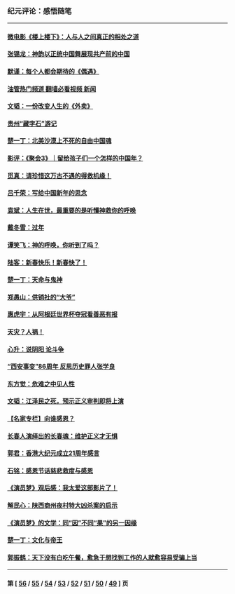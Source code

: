 ### 纪元评论：感悟随笔
---
#### [微电影《楼上楼下》：人与人之间真正的相处之道](../../pages/nsc1035/n13944319.md?03100330) 
#### [张锡龙：神韵以正统中国舞展现共产前的中国](../../pages/nsc1035/n13939727.md?03100330) 
#### [默谨：每个人都会期待的《偶遇》](../../pages/nsc1035/n13939091.md?03100330) 
#### [油管热门频道 翻墙必看视频 新闻](ok?03100330)
#### [文韬：一份改变人生的《外卖》](../../pages/nsc1035/n13931822.md?03100330) 
#### [贵州“藏字石”游记](../../pages/nsc1035/n13923310.md?03100330) 
#### [楚一丁：北美沙漠上不死的自由中国魂](../../pages/nsc1035/n13921879.md?03100330) 
#### [影评：《聚会3》｜留给孩子们一个怎样的中国年？](../../pages/nsc1035/n13919652.md?03100330) 
#### [觅真：请珍惜这万古不遇的得救机缘！](../../pages/nsc1035/n13917157.md?03100330) 
#### [吕千荣：写给中国新年的思念](../../pages/nsc1035/n13915103.md?03100330) 
#### [袁斌：人生在世，最重要的是听懂神救你的呼唤](../../pages/nsc1035/n13914636.md?03100330) 
#### [戴冬雪：过年](../../pages/nsc1035/n13913311.md?03100330) 
#### [谭笑飞：神的呼唤，你听到了吗？](../../pages/nsc1035/n13912603.md?03100330) 
#### [陆客：新春快乐！新春快了！](../../pages/nsc1035/n13911771.md?03100330) 
#### [楚一丁：天命与鬼神](../../pages/nsc1035/n13904371.md?03100330) 
#### [郑愚山：供销社的“大爷”](../../pages/nsc1035/n13904409.md?03100330) 
#### [惠虎宇：从阿根廷世界杯夺冠看善恶有报](../../pages/nsc1035/n13889438.md?03100330) 
#### [天灾？人祸！](../../pages/nsc1035/n13900104.md?03100330) 
#### [心升：说阴阳 论斗争](../../pages/nsc1035/n13885189.md?03100330) 
#### [“西安事变”86周年 反思历史罪人张学良](../../pages/nsc1035/n13882019.md?03100330) 
#### [东方觉：危难之中见人性](../../pages/nsc1035/n13881549.md?03100330) 
#### [文韬：江泽民之死，预示正义审判即将上演](../../pages/nsc1035/n13877698.md?03100330) 
#### [【名家专栏】向谁感恩？](../../pages/nsc1035/n13873797.md?03100330) 
#### [长春人演绎出的长春魂：维护正义才无惧](../../pages/nsc1035/n13871764.md?03100330) 
#### [郭君：香港大纪元成立21周年感言](../../pages/nsc1035/n13871269.md?03100330) 
#### [石铭：感恩节话慈悲救度与感恩](../../pages/nsc1035/n13869863.md?03100330) 
#### [《演员梦》观后感：我太爱这部影片了！](../../pages/nsc1035/n13866783.md?03100330) 
#### [解民心：陕西商州夜村特大凶杀案的启示](../../pages/nsc1035/n13865339.md?03100330) 
#### [《演员梦》的文学：同“因”不同“果”的另一因缘](../../pages/nsc1035/n13863930.md?03100330) 
#### [楚一丁：文化与帝王](../../pages/nsc1035/n13863143.md?03100330) 
#### [郭振鹤：天下没有白吃午餐，愈急于想找到工作的人就愈容易受骗上当](../../pages/nsc1035/n13860772.md?03100330) 

---
#### 第 [ [56](./56.md?03100330) / [55](./55.md?03100330) / [54](./54.md?03100330) / [53](./53.md?03100330) / [52](./52.md?03100330) / [51](./51.md?03100330) / [50](./50.md?03100330) / [49](./49.md?03100330) ] 页
